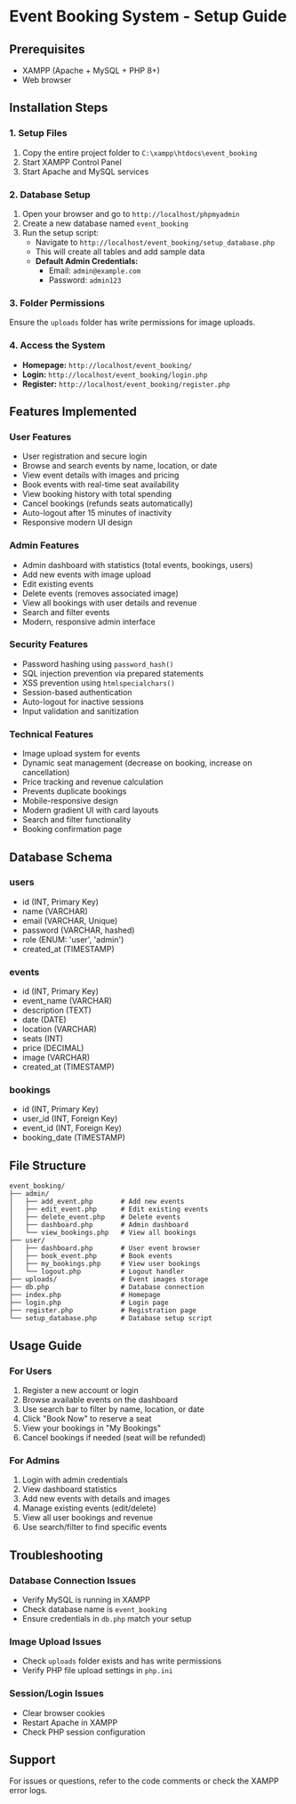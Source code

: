 # Event Booking System - Setup Guide

## Prerequisites
- XAMPP (Apache + MySQL + PHP 8+)
- Web browser

## Installation Steps

### 1. Setup Files
1. Copy the entire project folder to `C:\xampp\htdocs\event_booking`
2. Start XAMPP Control Panel
3. Start Apache and MySQL services

### 2. Database Setup
1. Open your browser and go to `http://localhost/phpmyadmin`
2. Create a new database named `event_booking`
3. Run the setup script:
   - Navigate to `http://localhost/event_booking/setup_database.php`
   - This will create all tables and add sample data
   - **Default Admin Credentials:**
     - Email: `admin@example.com`
     - Password: `admin123`

### 3. Folder Permissions
Ensure the `uploads` folder has write permissions for image uploads.

### 4. Access the System
- **Homepage:** `http://localhost/event_booking/`
- **Login:** `http://localhost/event_booking/login.php`
- **Register:** `http://localhost/event_booking/register.php`

## Features Implemented

### User Features
- User registration and secure login
- Browse and search events by name, location, or date
- View event details with images and pricing
- Book events with real-time seat availability
- View booking history with total spending
- Cancel bookings (refunds seats automatically)
- Auto-logout after 15 minutes of inactivity
- Responsive modern UI design

### Admin Features
- Admin dashboard with statistics (total events, bookings, users)
- Add new events with image upload
- Edit existing events
- Delete events (removes associated image)
- View all bookings with user details and revenue
- Search and filter events
- Modern, responsive admin interface

### Security Features
- Password hashing using `password_hash()`
- SQL injection prevention via prepared statements
- XSS prevention using `htmlspecialchars()`
- Session-based authentication
- Auto-logout for inactive sessions
- Input validation and sanitization

### Technical Features
- Image upload system for events
- Dynamic seat management (decrease on booking, increase on cancellation)
- Price tracking and revenue calculation
- Prevents duplicate bookings
- Mobile-responsive design
- Modern gradient UI with card layouts
- Search and filter functionality
- Booking confirmation page

## Database Schema

### users
- id (INT, Primary Key)
- name (VARCHAR)
- email (VARCHAR, Unique)
- password (VARCHAR, hashed)
- role (ENUM: 'user', 'admin')
- created_at (TIMESTAMP)

### events
- id (INT, Primary Key)
- event_name (VARCHAR)
- description (TEXT)
- date (DATE)
- location (VARCHAR)
- seats (INT)
- price (DECIMAL)
- image (VARCHAR)
- created_at (TIMESTAMP)

### bookings
- id (INT, Primary Key)
- user_id (INT, Foreign Key)
- event_id (INT, Foreign Key)
- booking_date (TIMESTAMP)

## File Structure
```
event_booking/
├── admin/
│   ├── add_event.php       # Add new events
│   ├── edit_event.php      # Edit existing events
│   ├── delete_event.php    # Delete events
│   ├── dashboard.php       # Admin dashboard
│   └── view_bookings.php   # View all bookings
├── user/
│   ├── dashboard.php       # User event browser
│   ├── book_event.php      # Book events
│   ├── my_bookings.php     # View user bookings
│   └── logout.php          # Logout handler
├── uploads/                # Event images storage
├── db.php                  # Database connection
├── index.php               # Homepage
├── login.php               # Login page
├── register.php            # Registration page
└── setup_database.php      # Database setup script
```

## Usage Guide

### For Users
1. Register a new account or login
2. Browse available events on the dashboard
3. Use search bar to filter by name, location, or date
4. Click "Book Now" to reserve a seat
5. View your bookings in "My Bookings"
6. Cancel bookings if needed (seat will be refunded)

### For Admins
1. Login with admin credentials
2. View dashboard statistics
3. Add new events with details and images
4. Manage existing events (edit/delete)
5. View all user bookings and revenue
6. Use search/filter to find specific events

## Troubleshooting

### Database Connection Issues
- Verify MySQL is running in XAMPP
- Check database name is `event_booking`
- Ensure credentials in `db.php` match your setup

### Image Upload Issues
- Check `uploads` folder exists and has write permissions
- Verify PHP file upload settings in `php.ini`

### Session/Login Issues
- Clear browser cookies
- Restart Apache in XAMPP
- Check PHP session configuration

## Support
For issues or questions, refer to the code comments or check the XAMPP error logs.
